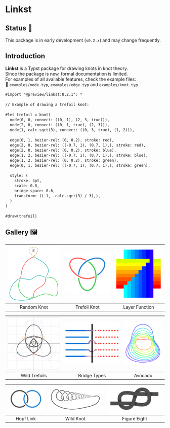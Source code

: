 # Linkst

## Status 🚧  

This package is in early development (`v0.2.x`) and may change frequently.

## Introduction  

**Linkst** is a Typst package for drawing knots in knot theory.  
Since the package is new, formal documentation is limited.  
For examples of all available features, check the example files:  
📄 `examples/node.typ`, `examples/edge.typ` and `examples/knot.typ`

```typst
#import "@preview/linkst:0.2.1": *

// Example of drawing a trefoil knot:

#let trefoil = knot(
  node(0, 0, connect: ((0, 1), (2, 3, true))),
  node(2, 0, connect: ((0, 1, true), (2, 3))),
  node(1, calc.sqrt(3), connect: ((0, 3, true), (1, 2))),
  
  edge(0, 1, bezier-rel: (0, 0.2), stroke: red),
  edge(2, 0, bezier-rel: ((-0.7, 1), (0.7, 1),), stroke: red),
  edge(2, 0, bezier-rel: (0, 0.2), stroke: blue),
  edge(1, 2, bezier-rel: ((-0.7, 1), (0.7, 1),), stroke: blue),
  edge(1, 2, bezier-rel: (0, 0.2), stroke: green),
  edge(0, 1, bezier-rel: ((-0.7, 1), (0.7, 1),), stroke: green),

  style: (
    stroke: 3pt,
    scale: 0.8,
    bridge-space: 0.6,
    transform: ((-1, -calc.sqrt(3) / 3),),
  )
)

#draw(trefoil)
```

## Gallery 🖼️

| ![Random Knot](gallery/random.png) | ![Trefoil Knot](gallery/trefoil.png) | ![Layer Function](gallery/layers.png) |
|:---:|:---:|:---:|
| Random Knot | Trefoil Knot | Layer Function |

| ![Wild Trefoils](gallery/wild-trefoils.png) | ![Bridge Types](gallery/bridges.png) | ![Avocado](gallery/avocado.png) |
|:---:|:---:|:---:|
| Wild Trefoils | Bridge Types | Avocado |

| ![Hopf Link](gallery/hopf.png) | ![Wild Knot](gallery/wild.png) | ![Figure Eight](gallery/figure-eight.png) |
|:---:|:---:|:---:|
| Hopf Link | Wild Knot | Figure Eight |
